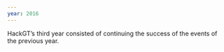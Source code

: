 ```yaml
---
year: 2016
---
```

HackGT’s third year consisted of continuing the success of the events of the previous year.